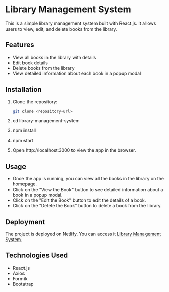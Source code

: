 # Library Management System

This is a simple library management system built with React.js. It allows users to view, edit, and delete books from the library.

## Features

- View all books in the library with details
- Edit book details
- Delete books from the library
- View detailed information about each book in a popup modal

## Installation

1. Clone the repository:

   ```bash
   git clone <repository-url>
   ```
2. cd library-management-system
3. npm install
4. npm start
5. Open http://localhost:3000 to view the app in the browser.

## Usage

- Once the app is running, you can view all the books in the library on the homepage.
- Click on the "View the Book" button to see detailed information about a book in a popup modal.
- Click on the "Edit the Book" button to edit the details of a book.
- Click on the "Delete the Book" button to delete a book from the library.

## Deployment

The project is deployed on Netlify. You can access it [Library Management System](https://librarymange-2803.netlify.app/).

## Technologies Used

- React.js
- Axios
- Formik
- Bootstrap